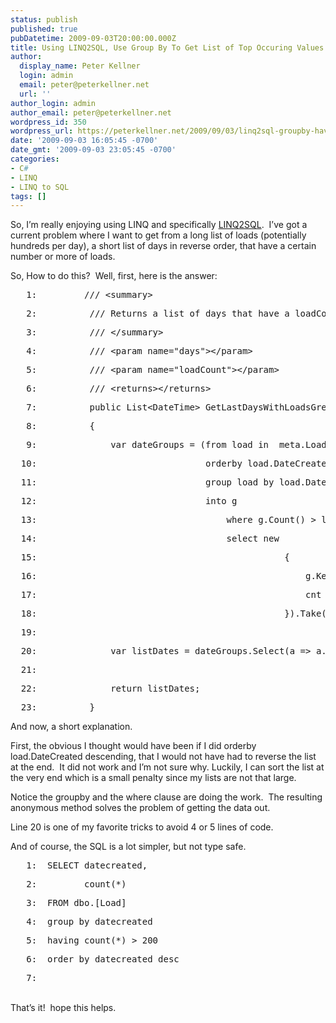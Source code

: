 ```yaml
---
status: publish
published: true
pubDatetime: 2009-09-03T20:00:00.000Z
title: Using LINQ2SQL, Use Group By To Get List of Top Occuring Values
author:
  display_name: Peter Kellner
  login: admin
  email: peter@peterkellner.net
  url: ''
author_login: admin
author_email: peter@peterkellner.net
wordpress_id: 350
wordpress_url: https://peterkellner.net/2009/09/03/linq2sql-groupby-having-orderbydescending-delegate/
date: '2009-09-03 16:05:45 -0700'
date_gmt: '2009-09-03 23:05:45 -0700'
categories:
- C#
- LINQ
- LINQ to SQL
tags: []
---
```

<p> So, I’m really enjoying using LINQ and specifically <a href="http://social.msdn.microsoft.com/Forums/en-US/linqprojectgeneral/threads">LINQ2SQL</a>.&#160; I’ve got a current problem where I want to get from a long list of loads (potentially hundreds per day), a short list of days in reverse order, that have a certain number or more of loads.</p>
<p> <!--more-->
<p>So, How to do this?&#160; Well, first, here is the answer:</p>
<div class="csharpcode">
<pre class="alt"><span class="lnum">   1:  </span>       <span class="rem">/// &lt;summary&gt;</span></pre>
<pre><span class="lnum">   2:  </span>        <span class="rem">/// Returns a list of days that have a loadCount &gt; loadCount</span></pre>
<pre class="alt"><span class="lnum">   3:  </span>        <span class="rem">/// &lt;/summary&gt;</span></pre>
<pre><span class="lnum">   4:  </span>        <span class="rem">/// &lt;param name=&quot;days&quot;&gt;&lt;/param&gt;</span></pre>
<pre class="alt"><span class="lnum">   5:  </span>        <span class="rem">/// &lt;param name=&quot;loadCount&quot;&gt;&lt;/param&gt;</span></pre>
<pre><span class="lnum">   6:  </span>        <span class="rem">/// &lt;returns&gt;&lt;/returns&gt;</span></pre>
<pre class="alt"><span class="lnum">   7:  </span>        <span class="kwrd">public</span> List&lt;DateTime&gt; GetLastDaysWithLoadsGreaterThan(<span class="kwrd">int</span> days,<span class="kwrd">int</span> loadCount)</pre>
<pre><span class="lnum">   8:  </span>        {</pre>
<pre class="alt"><span class="lnum">   9:  </span>            var dateGroups = (from load <span class="kwrd">in</span> _meta.Load</pre>
<pre><span class="lnum">  10:  </span>                              orderby load.DateCreated</pre>
<pre class="alt"><span class="lnum">  11:  </span>                              group load by load.DateCreated</pre>
<pre><span class="lnum">  12:  </span>                              into g</pre>
<pre class="alt"><span class="lnum">  13:  </span>                                  <span class="kwrd">where</span> g.Count() &gt; loadCount</pre>
<pre><span class="lnum">  14:  </span>                                  select <span class="kwrd">new</span></pre>
<pre class="alt"><span class="lnum">  15:  </span>                                             {</pre>
<pre><span class="lnum">  16:  </span>                                                 g.Key,</pre>
<pre class="alt"><span class="lnum">  17:  </span>                                                 cnt = g.Count()</pre>
<pre><span class="lnum">  18:  </span>                                             }).Take(days).OrderByDescending(f =&gt; f.Key);</pre>
<pre class="alt"><span class="lnum">  19:  </span>            </pre>
<pre><span class="lnum">  20:  </span>            var listDates = dateGroups.Select(a =&gt; a.Key).ToList();</pre>
<pre class="alt"><span class="lnum">  21:  </span>            </pre>
<pre><span class="lnum">  22:  </span>            <span class="kwrd">return</span> listDates;</pre>
<pre class="alt"><span class="lnum">  23:  </span>        }</pre>
</div>
<style type="text/css">
<p>.csharpcode, .csharpcode pre<br />
{<br />
	font-size: small;<br />
	color: black;<br />
	font-family: consolas, "Courier New", courier, monospace;<br />
	background-color: #ffffff;<br />
	/*white-space: pre;*/<br />
}<br />
.csharpcode pre { margin: 0em; }<br />
.csharpcode .rem { color: #008000; }<br />
.csharpcode .kwrd { color: #0000ff; }<br />
.csharpcode .str { color: #006080; }<br />
.csharpcode .op { color: #0000c0; }<br />
.csharpcode .preproc { color: #cc6633; }<br />
.csharpcode .asp { background-color: #ffff00; }<br />
.csharpcode .html { color: #800000; }<br />
.csharpcode .attr { color: #ff0000; }<br />
.csharpcode .alt<br />
{<br />
	background-color: #f4f4f4;<br />
	width: 100%;<br />
	margin: 0em;<br />
}<br />
.csharpcode .lnum { color: #606060; }</style>
<p>And now, a short explanation.</p>
<p>First, the obvious I thought would have been if I did orderby load.DateCreated descending, that I would not have had to reverse the list at the end.&#160; It did not work and I’m not sure why. Luckily, I can sort the list at the very end which is a small penalty since my lists are not that large.</p>
<p>Notice the groupby and the where clause are doing the work.&#160; The resulting anonymous method solves the problem of getting the data out.</p>
<p>Line 20 is one of my favorite tricks to avoid 4 or 5 lines of code.</p>
<p>And of course, the SQL is a lot simpler, but not type safe.</p>
<div class="csharpcode">
<pre class="alt"><span class="lnum">   1:  </span><span class="kwrd">SELECT</span> datecreated,</pre>
<pre><span class="lnum">   2:  </span>       <span class="kwrd">count</span>(*)</pre>
<pre class="alt"><span class="lnum">   3:  </span><span class="kwrd">FROM</span> dbo.[<span class="kwrd">Load</span>]</pre>
<pre><span class="lnum">   4:  </span><span class="kwrd">group</span> <span class="kwrd">by</span> datecreated</pre>
<pre class="alt"><span class="lnum">   5:  </span><span class="kwrd">having</span> <span class="kwrd">count</span>(*) &gt; 200</pre>
<pre><span class="lnum">   6:  </span><span class="kwrd">order</span> <span class="kwrd">by</span> datecreated <span class="kwrd">desc</span></pre>
<pre class="alt"><span class="lnum">   7:  </span>  </pre>
</div>
<div class="csharpcode">&#160;</div>
<div class="csharpcode">That’s it!&#160; hope this helps.</div>
<style type="text/css">
<p>.csharpcode, .csharpcode pre<br />
{<br />
	font-size: small;<br />
	color: black;<br />
	font-family: consolas, "Courier New", courier, monospace;<br />
	background-color: #ffffff;<br />
	/*white-space: pre;*/<br />
}<br />
.csharpcode pre { margin: 0em; }<br />
.csharpcode .rem { color: #008000; }<br />
.csharpcode .kwrd { color: #0000ff; }<br />
.csharpcode .str { color: #006080; }<br />
.csharpcode .op { color: #0000c0; }<br />
.csharpcode .preproc { color: #cc6633; }<br />
.csharpcode .asp { background-color: #ffff00; }<br />
.csharpcode .html { color: #800000; }<br />
.csharpcode .attr { color: #ff0000; }<br />
.csharpcode .alt<br />
{<br />
	background-color: #f4f4f4;<br />
	width: 100%;<br />
	margin: 0em;<br />
}<br />
.csharpcode .lnum { color: #606060; }</style>
